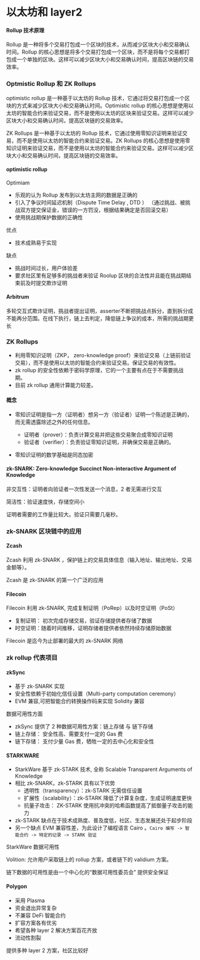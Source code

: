 # 以太坊和 layer2

#### Rollup 技术原理

Rollup 是一种将多个交易打包成一个区块的技术，从而减少区块大小和交易确认时间。Rollup 的核心思想是将多个交易打包成一个区块，而不是将每个交易都打包成一个单独的区块。这样可以减少区块大小和交易确认时间，提高区块链的交易效率。

### Optmistic Rollup 和 ZK Rollups

optimistic rollup 是一种基于以太坊的 Rollup 技术，它通过将交易打包成一个区块的方式来减少区块大小和交易确认时间。Optimistic rollup 的核心思想是使用以太坊的智能合约来验证交易，而不是使用以太坊的区块来验证交易。这样可以减少区块大小和交易确认时间，提高区块链的交易效率。

ZK Rollups 是一种基于以太坊的 Rollup 技术，它通过使用零知识证明来验证交易，而不是使用以太坊的智能合约来验证交易。ZK Rollups 的核心思想是使用零知识证明来验证交易，而不是使用以太坊的智能合约来验证交易。这样可以减少区块大小和交易确认时间，提高区块链的交易效率。

#### optimistic rollup

Optimiam

- 乐观的认为 Rollup 发布到以太坊主网的数据是正确的
- 引入了争议时间延迟机制（Dispute Time Delay , DTD ） （通过挑战、被挑战双方提交保证金，错误的一方罚没，根据结果确定是否回滚交易）
- 使用挑战期保护数据的正确性

优点

- 技术成熟易于实现

缺点

- 挑战时间过长，用户体验差
- 要求社区里有足够多的挑战者来验证 Roolup 区块的合法性并且能在挑战期结束前及时提交欺诈证明

#### Arbitrum

多轮交互式欺诈证明，挑战者提出证明，asserter不断把挑战点拆分，直到拆分成不能再分范围。在线下执行，链上去判定，降低链上争议的成本，所需的挑战期更长

### ZK Rollups

- 利用零知识证明（ZKP， zero-knowledge proof）来验证交易（上链前验证交易），而不是使用以太坊的智能合约来验证交易。保证交易的有效性。
- zk rollup 的安全性依赖于密码学原理，它的一个主要有点在于不需要挑战期。
- 目前 zk rollup 通用计算能力较差。

#### 概念

- 零知识证明是指一方（证明者）想另一方（验证者）证明一个陈述是正确的，而无需透露除述之外的任何信息。

  - 证明者（prover）：负责计算交易并把这些交易聚合成零知识证明
  - 验证者（verifier）：负责验证零知识证明，并确保交易是正确的。

- 零知识证明的数学基础是同态加密

#### zk-SNARK: Zero-knowledge Succinct Non-interactive Argument of Knowledge

非交互性：证明者向验证者一次性发送一个消息，2 者无需进行交互

简洁性：验证速度快，存储空间小

证明者需要的工作量比较大。验证只需要几毫秒。

### zk-SNARK 区块链中的应用

#### Zcash

Zcash 利用 zk-SNARK ，保护链上的交易具体信息（输入地址、输出地址、交易金额等）。

Zcash 是 zk-SNARK 的第一个广泛的应用

#### Filecoin

Filecoin 利用 zk-SNARK, 完成复制证明（PoRep）以及时空证明（PoSt）

- 复制证明： 初次完成存储交易，验证存储提供者存储了数据
- 时空证明：随着时间推移，证明存储者提供者依然持续存储原始数据

Filecoin 是迄今为止部署的最大的 zk-SNARK 网络

### zk rollup 代表项目

#### zkSync

- 基于 zk-SNARK 实现
- 安全性依赖于初始化信任设置（Multi-party computation ceremony）
- EVM 兼容,可把智能合约转换操作码来实现 Solidity 兼容

数据可用性方面

- zkSync 提供了 2 种数据可用性方案：链上存储 与 链下存储
- 链上存储： 安全性高、需要支付一定的 Gas 费
- 链下存储： 支付少量 Gas 费，牺牲一定的去中心化和安全性

#### STARKWARE

- StarkWare 基于 zk-STARK 技术, 全称 Scalable Transparent Arguments of Knowledge
- 相比 zk-SNARK，zk-STARK 具有以下优势
  - 透明性（transparency）：zk-STARK 无需信任设置
  - 扩展性（scalability）：zk-STARK 降低了计算复杂度，生成证明速度更快
  - 抗量子攻击： ZK-STARK 使用抗冲突的哈希函数提高了抵御量子攻击的能力
- zk-STARK 缺点在于技术成熟度、普及度低，社区、生态发展还处于起步阶段
- 另一个缺点 EVM 兼容性差，为此设计了编程语言 Cairo 。`Cairo 编写 -> 智能合约 -> 特定的记录 -> STARK 验证`

StarkWare 数据可用性

Volition: 允许用户采取链上的 rollup 方案，或者链下的 validium 方案。

链下数据的可用性是由一个中心化的“数据可用性委员会” 提供安全保证

#### Polygon

- 采用 Plasma
- 资金退出异常复杂
- 不兼容 DeFi 智能合约
- 扩容方案各有优劣
- 希望各种 layer 2 解决方案百花齐放
- 流动性割裂

提供多种 layer 2 方案，社区比较好
